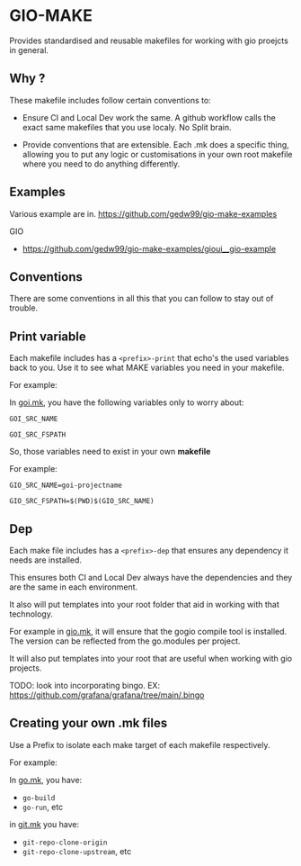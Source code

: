 # GIO-MAKE

Provides standardised and reusable makefiles for working with gio proejcts in general.

## Why ?


These makefile includes follow certain conventions to:

- Ensure CI and Local Dev work the same. A github workflow calls the exact same makefiles that you use localy. No Split brain. 

- Provide conventions that are extensible. Each .mk does a specific thing, allowing you to put any logic or customisations in your own root makefile where you need to do anything differently.

## Examples

Various example are in. https://github.com/gedw99/gio-make-examples

GIO
- https://github.com/gedw99/gio-make-examples/gioui__gio-example


## Conventions

There are some conventions in all this that you can follow to stay out of trouble.



## Print variable

Each makefile includes has a ```<prefix>-print``` that echo's the used variables back to you. Use it to see what MAKE variables you need in your makefile.

For example:

In [goi.mk](go.mk), you have the following variables only to worry about:

```GOI_SRC_NAME``` 

```GOI_SRC_FSPATH```


So, those variables need to exist in your own **makefile**

For example:

```GIO_SRC_NAME=goi-projectname``` 

```GIO_SRC_FSPATH=$(PWD)$(GIO_SRC_NAME)```


## Dep

Each make file includes has a ```<prefix>-dep``` that ensures any dependency it needs are installed.

This ensures both CI and Local Dev always have the dependencies and they are the same in each environment.

It also will put templates into your root folder that aid in working with that technology. 

For example in [gio.mk](gio.mk), it will ensure that the gogio compile tool is installed. The version can be reflected from the go.modules per project.

It will also put templates into your root that are useful when working with gio projects.

TODO: look into incorporating bingo. EX: https://github.com/grafana/grafana/tree/main/.bingo


## Creating your own .mk files

Use a Prefix to isolate each make target of each makefile respectively.

For example:

In [go.mk](go.mk), you have:
- ```go-build```
- ```go-run```, etc

in [git.mk](git.mk) you have:
- ```git-repo-clone-origin```
- ```git-repo-clone-upstream```, etc
